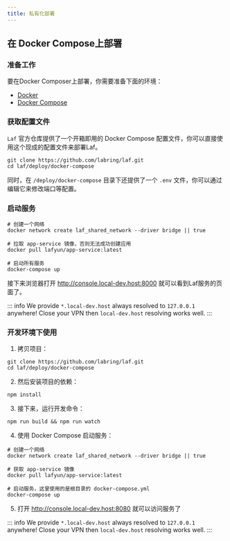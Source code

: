 ```yaml
---
title: 私有化部署
---
```


## 在 Docker Compose上部署

### 准备工作

要在Docker Composer上部署，你需要准备下面的环境：
+ [Docker](https://docs.docker.com/engine/install/)
+ [Docker Compose](https://docs.docker.com/compose/install/)

### 获取配置文件

 `Laf` 官方仓库提供了一个开箱即用的 Docker Compose 配置文件，你可以直接使用这个现成的配置文件来部署Laf。

```shell
git clone https://github.com/labring/laf.git
cd laf/deploy/docker-compose
```


同时，在 `/deploy/docker-compose` 目录下还提供了一个 `.env` 文件，你可以通过编辑它来修改端口等配置。


### 启动服务

```shell
# 创建一个网络
docker network create laf_shared_network --driver bridge || true

# 拉取 app-service 镜像，否则无法成功创建应用
docker pull lafyun/app-service:latest

# 启动所有服务
docker-compose up

```

接下来浏览器打开 http://console.local-dev.host:8000 就可以看到Laf服务的页面了。

::: info
We provide `*.local-dev.host` always resolved to `127.0.0.1` anywhere! 
Close your VPN then `local-dev.host` resolving works well.
:::

### 开发环境下使用

1.  拷贝项目：

```shell
git clone https://github.com/labring/laf.git
cd laf/deploy/docker-compose
```

2.  然后安装项目的依赖：

```shell
npm install
```

3.  接下来，运行开发命令：

```shell
npm run build && npm run watch
```

4.  使用 Docker Compose 启动服务：

```shell
# 创建一个网络
docker network create laf_shared_network --driver bridge || true

# 获取 app-service 镜像
docker pull lafyun/app-service:latest

# 启动服务，这里使用的是根目录的 docker-compose.yml
docker-compose up
```

5.  打开 http://console.local-dev.host:8080 就可以访问服务了

::: info
We provide `*.local-dev.host` always resolved to `127.0.0.1` anywhere! 
Close your VPN then `local-dev.host` resolving works well.
:::
